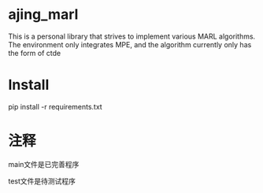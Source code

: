 # ajing_marl
 This is a personal library that strives to implement various MARL algorithms. The environment only integrates MPE, and the algorithm currently only has the form of ctde


# Install
pip install -r requirements.txt


# 注释
main文件是已完善程序

test文件是待测试程序